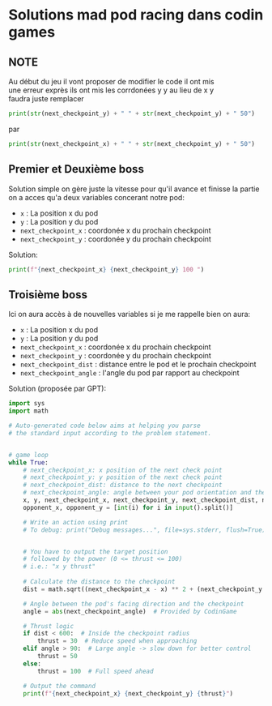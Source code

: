 # Solutions mad pod racing dans codin games

## NOTE

Au début du jeu il vont proposer de modifier le code il ont mis  
une erreur exprès ils ont mis les corrdonées y y au lieu de x y  
faudra juste remplacer

```py
print(str(next_checkpoint_y) + " " + str(next_checkpoint_y) + " 50")
```

par

```py
print(str(next_checkpoint_x) + " " + str(next_checkpoint_y) + " 50")
```

## Premier et Deuxième boss

Solution simple on gère juste la vitesse pour qu'il avance et finisse la partie
on a acces qu'a deux variables concerant notre pod:

- `x` : La position x du pod
- `y` : La position y du pod
- `next_checkpoint_x` : coordonée x du prochain checkpoint
- `next_checkpoint_y` : coordonée y du prochain checkpoint

Solution:

```py
print(f"{next_checkpoint_x} {next_checkpoint_y} 100 ")
```

## Troisième boss

Ici on aura accès à de nouvelles variables si je me rappelle bien
on aura:

- `x` : La position x du pod
- `y` : La position y du pod
- `next_checkpoint_x` : coordonée x du prochain checkpoint
- `next_checkpoint_y` : coordonée y du prochain checkpoint
- `next_checkpoint_dist` : distance entre le pod et le prochain checkpoint
- `next_checkpoint_angle` : l'angle du pod par rapport au checkpoint

Solution (proposée par GPT):

```py
import sys
import math

# Auto-generated code below aims at helping you parse
# the standard input according to the problem statement.


# game loop
while True:
    # next_checkpoint_x: x position of the next check point
    # next_checkpoint_y: y position of the next check point
    # next_checkpoint_dist: distance to the next checkpoint
    # next_checkpoint_angle: angle between your pod orientation and the direction of the next checkpoint
    x, y, next_checkpoint_x, next_checkpoint_y, next_checkpoint_dist, next_checkpoint_angle = [int(i) for i in input().split()]
    opponent_x, opponent_y = [int(i) for i in input().split()]

    # Write an action using print
    # To debug: print("Debug messages...", file=sys.stderr, flush=True)


    # You have to output the target position
    # followed by the power (0 <= thrust <= 100)
    # i.e.: "x y thrust"
    
    # Calculate the distance to the checkpoint
    dist = math.sqrt((next_checkpoint_x - x) ** 2 + (next_checkpoint_y - y) ** 2)

    # Angle between the pod's facing direction and the checkpoint
    angle = abs(next_checkpoint_angle)  # Provided by CodinGame

    # Thrust logic
    if dist < 600:  # Inside the checkpoint radius
        thrust = 30  # Reduce speed when approaching
    elif angle > 90:  # Large angle -> slow down for better control
        thrust = 50
    else:
        thrust = 100  # Full speed ahead

    # Output the command
    print(f"{next_checkpoint_x} {next_checkpoint_y} {thrust}")
```
